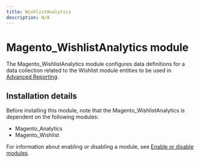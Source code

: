 ```yaml
---
title: WishlistAnalytics
description: N/A
---
```


# Magento_WishlistAnalytics module

The Magento_WishlistAnalytics module configures data definitions for a data collection related to the Wishlist module entities to be used in [Advanced Reporting](https://developer.adobe.com/commerce/php/development/advanced-reporting/modules/).

## Installation details

Before installing this module, note that the Magento_WishlistAnalytics is dependent on the following modules:

- Magento_Analytics
- Magento_Wishlist

For information about enabling or disabling a module, see [Enable or disable modules](https://experienceleague.adobe.com/docs/commerce-operations/installation-guide/tutorials/manage-modules.html).

